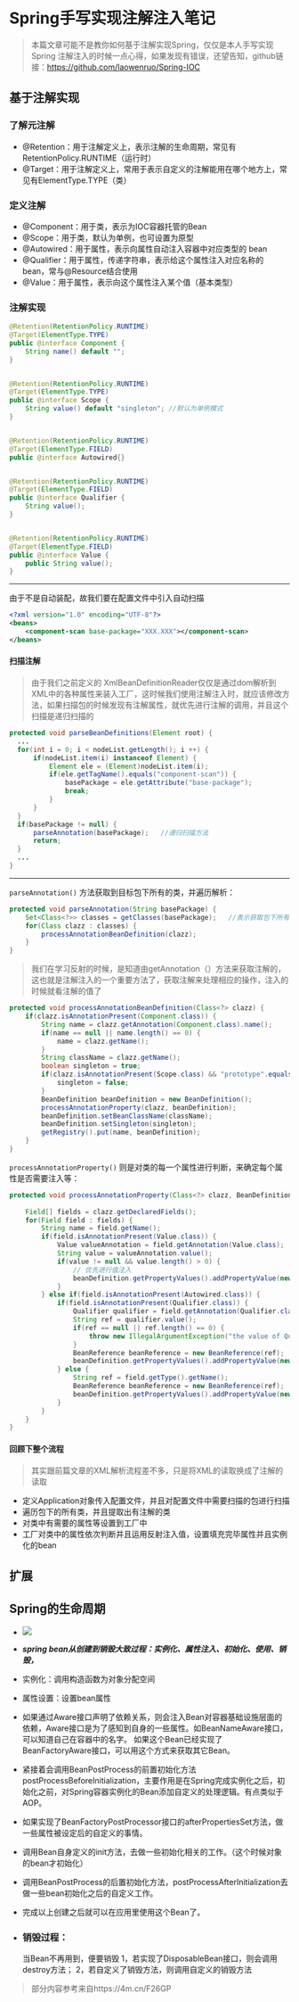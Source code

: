 # Spring手写实现注解注入笔记

> 本篇文章可能不是教你如何基于注解实现Spring，仅仅是本人手写实现Spring 注解注入的时候一点心得，如果发现有错误，还望告知，github链接：https://github.com/laowenruo/Spring-IOC  

## 基于注解实现

### 了解元注解

- @Retention：用于注解定义上，表示注解的生命周期，常见有RetentionPolicy.RUNTIME（运行时）
- @Target：用于注解定义上，常用于表示自定义的注解能用在哪个地方上，常见有ElementType.TYPE（类）

### 定义注解

+ @Component：用于类，表示为IOC容器托管的Bean
+ @Scope：用于类，默认为单例，也可设置为原型
+ @Autowired：用于属性，表示向属性自动注入容器中对应类型的 bean
+ @Qualifier：用于属性，传递字符串，表示给这个属性注入对应名称的 bean，常与@Resource结合使用
+ @Value：用于属性，表示向这个属性注入某个值（基本类型）

### 注解实现

```java
@Retention(RetentionPolicy.RUNTIME)
@Target(ElementType.TYPE)
public @interface Component {
    String name() default "";
}


@Retention(RetentionPolicy.RUNTIME)
@Target(ElementType.TYPE)
public @interface Scope {
    String value() default "singleton"; //默认为单例模式
}


@Retention(RetentionPolicy.RUNTIME)
@Target(ElementType.FIELD)
public @interface Autowired{}


@Retention(RetentionPolicy.RUNTIME)
@Target(ElementType.FIELD)
public @interface Qualifier {
    String value();
}


@Retention(RetentionPolicy.RUNTIME)
@Target(ElementType.FIELD)
public @interface Value {
    public String value();
}
```

------

由于不是自动装配，故我们要在配置文件中引入自动扫描

```xml
<?xml version="1.0" encoding="UTF-8"?>
<beans>
    <component-scan base-package="XXX.XXX"></component-scan>
</beans>
```



#### 扫描注解

> 由于我们之前定义的 XmlBeanDefinitionReader仅仅是通过dom解析到XML中的各种属性来装入工厂，这时候我们使用注解注入时，就应该修改方法，如果扫描包的时候发现有注解属性，就优先进行注解的调用，并且这个扫描是递归扫描的

```java
protected void parseBeanDefinitions(Element root) {
  ...
  for(int i = 0; i < nodeList.getLength(); i ++) {
      if(nodeList.item(i) instanceof Element) {
          Element ele = (Element)nodeList.item(i);
          if(ele.getTagName().equals("component-scan")) {
              basePackage = ele.getAttribute("base-package");
              break;
          }
      }
  }
  if(basePackage != null) {
      parseAnnotation(basePackage);   //递归扫描方法
      return;
  }
  ...
}
```

------

`parseAnnotation()` 方法获取到目标包下所有的类，并遍历解析：

```java
protected void parseAnnotation(String basePackage) {
    Set<Class<?>> classes = getClasses(basePackage);   //表示获取包下所有的类
    for(Class clazz : classes) {
        processAnnotationBeanDefinition(clazz);
    }
}
```

> 我们在学习反射的时候，是知道由getAnnotation（）方法来获取注解的，这也就是注解注入的一个重要方法了，获取注解来处理相应的操作，注入的时候就看注解的值了

```java
protected void processAnnotationBeanDefinition(Class<?> clazz) {
    if(clazz.isAnnotationPresent(Component.class)) {
        String name = clazz.getAnnotation(Component.class).name();
        if(name == null || name.length() == 0) {
            name = clazz.getName();
        }
        String className = clazz.getName();
        boolean singleton = true;
        if(clazz.isAnnotationPresent(Scope.class) && "prototype".equals(clazz.getAnnotation(Scope.class).value())) {
            singleton = false;
        }
        BeanDefinition beanDefinition = new BeanDefinition();
        processAnnotationProperty(clazz, beanDefinition);
        beanDefinition.setBeanClassName(className);
        beanDefinition.setSingleton(singleton);
        getRegistry().put(name, beanDefinition);
    }
}
```

`processAnnotationProperty()` 则是对类的每一个属性进行判断，来确定每个属性是否需要注入等：

```java
protected void processAnnotationProperty(Class<?> clazz, BeanDefinition beanDefinition) {
 
    Field[] fields = clazz.getDeclaredFields();
    for(Field field : fields) {
        String name = field.getName();
        if(field.isAnnotationPresent(Value.class)) {
            Value valueAnnotation = field.getAnnotation(Value.class);
            String value = valueAnnotation.value();
            if(value != null && value.length() > 0) {
                // 优先进行值注入
                beanDefinition.getPropertyValues().addPropertyValue(new PropertyValue(name, value));
            }
        } else if(field.isAnnotationPresent(Autowired.class)) {
            if(field.isAnnotationPresent(Qualifier.class)) {
                Qualifier qualifier = field.getAnnotation(Qualifier.class);
                String ref = qualifier.value();
                if(ref == null || ref.length() == 0) {
                    throw new IllegalArgumentException("the value of Qualifier should not be null!");
                }
                BeanReference beanReference = new BeanReference(ref);
                beanDefinition.getPropertyValues().addPropertyValue(new PropertyValue(name, beanReference));
            } else {
                String ref = field.getType().getName();
                BeanReference beanReference = new BeanReference(ref);
                beanDefinition.getPropertyValues().addPropertyValue(new PropertyValue(name, beanReference));
            }
        }
    }
}
```



####  回顾下整个流程

> 其实跟前篇文章的XML解析流程差不多，只是将XML的读取换成了注解的读取

- 定义Application对象传入配置文件，并且对配置文件中需要扫描的包进行扫描
- 遍历包下的所有类，并且提取出有注解的类
- 对类中有需要的属性等设置到工厂中
- 工厂对类中的属性依次判断并且运用反射注入值，设置填充完毕属性并且实例化的bean

## 扩展

## Spring的生命周期

- ![](https://img-blog.csdn.net/20160417164808359?watermark/2/text/aHR0cDovL2Jsb2cuY3Nkbi5uZXQv/font/5a6L5L2T/fontsize/400/fill/I0JBQkFCMA==/dissolve/70/gravity/Center)
- ***spring bean从创建到销毁大致过程：实例化、属性注入、初始化、使用、销毁，***

- 实例化：调用构造函数为对象分配空间

- 属性设置：设置bean属性

- 如果通过Aware接口声明了依赖关系，则会注入Bean对容器基础设施层面的依赖，Aware接口是为了感知到自身的一些属性。如BeanNameAware接口，可以知道自己在容器中的名字。 如果这个Bean已经实现了BeanFactoryAware接口，可以用这个方式来获取其它Bean。

- 紧接着会调用BeanPostProcess的前置初始化方法postProcessBeforeInitialization，主要作用是在Spring完成实例化之后，初始化之前，对Spring容器实例化的Bean添加自定义的处理逻辑。有点类似于AOP。

- 如果实现了BeanFactoryPostProcessor接口的afterPropertiesSet方法，做一些属性被设定后的自定义的事情。

- 调用Bean自身定义的init方法，去做一些初始化相关的工作。（这个时候对象的bean才初始化）

- 调用BeanPostProcess的后置初始化方法，postProcessAfterInitialization去做一些bean初始化之后的自定义工作。

- 完成以上创建之后就可以在应用里使用这个Bean了。

- ### 销毁过程：

  当Bean不再用到，便要销毁
  1，若实现了DisposableBean接口，则会调用destroy方法；
  2，若自定义了销毁方法，则调用自定义的销毁方法

> 部分内容参考来自https://4m.cn/F26GP
